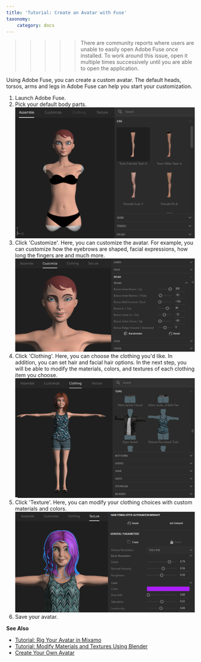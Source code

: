 ```yaml
---
title: 'Tutorial: Create an Avatar with Fuse'
taxonomy:
    category: docs
---
```


>>>>>There are community reports where users are unable to easily open Adobe Fuse once installed. To work around this issue, open it multiple times successively until you are able to open the application.

Using Adobe Fuse, you can create a custom avatar. The default heads, torsos, arms and legs in Adobe Fuse can help you start your customization.

1. Launch Adobe Fuse.
2. Pick your default body parts. ![](fuse-assemble.png)
3. Click 'Customize'. Here, you can customize the avatar. For example, you can customize how the eyebrows are shaped, facial expressions, how long the fingers are and much more. ![](fuse-customize.png)
4. Click 'Clothing'. Here, you can choose the clothing you'd like. In addition, you can set hair and facial hair options. In the next step, you will be able to modify the materials, colors, and textures of each clothing item you choose.![](fuse-clothing.png)
5. Click 'Texture'. Here, you can modify your clothing choices with custom materials and colors. ![](fuse-texture.png)
6. Save your avatar.



**See Also**

+ [Tutorial: Rig Your Avatar in Mixamo](../mixamo-tutorial)
+ [Tutorial: Modify Materials and Textures Using Blender](../blender-tutorial)
+ [Create Your Own Avatar](../create-avatars)

